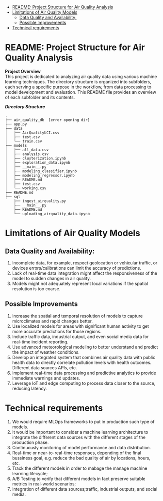 <!-- TOC -->

- [README: Project Structure for Air Quality Analysis](#readme-project-structure-for-air-quality-analysis)
- [Limitations of Air Quality Models](#limitations-of-air-quality-models)
  - [Data Quality and Availability:](#data-quality-and-availability)
  - [Possible Improvements](#possible-improvements)
- [Technical requirements](#technical-requirements)

<!-- /TOC -->
# README: Project Structure for Air Quality Analysis
**Project Overview**<br/>
This project is dedicated to analyzing air quality data using various machine learning techniques. The directory structure is organized into subfolders, each serving a specific purpose in the workflow, from data processing to model development and evaluation. This README file provides an overview of each subfolder and its contents.

***Directory Structure***<br/>
```/project-root
.
├── air_quality_db  [error opening dir]
├── app.py
├── data
│   ├── AirQualityUCI.csv
│   ├── test.csv
│   └── train.csv
├── models
│   ├── all_data.csv
│   ├── analysis.csv
│   ├── clusterization.ipynb
│   ├── exploration_data.ipynb
│   ├── __main__.py
│   ├── modeling_classifier.ipynb
│   ├── modeling_regressor.ipynb
│   ├── README.md
│   ├── test.csv
│   └── working.csv
├── README.md
├── sql
    ├── ingest_airquality.py
    ├── __main__.py
    ├── README.md
    └── uploading_airquality_data.ipynb
```

# Limitations of Air Quality Models
## Data Quality and Availability:
1. Incomplete data, for example, respect geolocation or vehicular traffic, or devices errors/calibrations can limit the accuracy of predictions.
2. Lack of real-time data integration might affect the responsiveness of the model to sudden changes in air quality.
3. Models might not adequately represent local variations if the spatial resolution is too coarse.
## Possible Improvements
1. Increase the spatial and temporal resolution of models to capture microclimates and rapid changes better.
2. Use localized models for areas with significant human activity to get more accurate predictions for those regions.
3. Include traffic data, industrial output, and even social media data for real-time incident reporting.
4. Use advanced meteorological modeling to better understand and predict the impact of weather conditions.
5. Develop an integrated system that combines air quality data with public health data to directly correlate pollution levels with health outcomes. Different data sources APIs, etc.
6. Implement real-time data processing and predictive analytics to provide immediate warnings and updates.
7. Leverage IoT and edge computing to process data closer to the source, reducing latency.
# Technical requirements
1. We would require MLOps frameworks to put in production such type of models.
2. It would be important to consider a machine learning architecture to integrate the different data sources with the different stages of the production phase.
3. Continuously monitoring of model performance and data distribution.
4. Real-time or near-to-real-time responses, depending of the final bussiness goal, e.g. reduce the bad quality of air by locations, hours, etc.
5. Track the different models in order to mabage the manage machine learning lifecycle;
6. A/B Testing to verify that different models in fact preserve suitable metrics in real-world scenarios;
7. Integration of different data sources;traffic, industrial outputs, and social media.